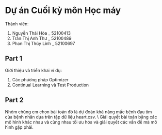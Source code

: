 # Dự án Cuối kỳ môn Học máy
Thành viên: 
1. Nguyễn Thái Hòa _ 52100413
2. Trần Thị Anh Thư _ 52100489
3. Phan Thị Thùy Linh _ 52100697

## Part 1
Giới thiệu và triển khai ví dụ:
1. Các phương pháp Optimizer
2. Continual Learning và Test Production

## Part 2
Nhóm chúng em chọn bài toán đó là dự đoán khả năng mắc bệnh đau tim của bệnh nhân dựa trên tập dữ liệu heart.csv. \\
Giải quyết bài toán bằng các mô hình khác nhau và cùng nhau tối ưu hóa và giải quyết các vấn đề mà mô hình gặp phải.
